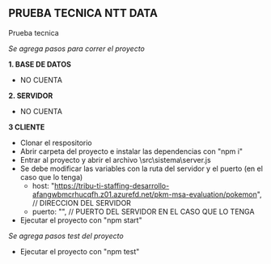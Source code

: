 ## PRUEBA TECNICA NTT DATA
 Prueba tecnica

*Se agrega pasos para correr el proyecto*

**1. BASE DE DATOS**
  - NO CUENTA

**2. SERVIDOR**
  - NO CUENTA

**3 CLIENTE**
  - Clonar el respositorio
  - Abrir carpeta del proyecto e instalar las dependencias con "npm i"
  - Entrar al proyecto y abrir el archivo \src\sistema\server.js
  - Se debe modificar las variables con la ruta del servidor y el puerto (en el caso que lo tenga)
    - host: "https://tribu-ti-staffing-desarrollo-afangwbmcrhucqfh.z01.azurefd.net/pkm-msa-evaluation/pokemon", // DIRECCION DEL SERVIDOR
    - puerto: "", // PUERTO DEL SERVIDOR EN EL CASO QUE LO TENGA
  - Ejecutar el proyecto con "npm start"

*Se agrega pasos test del proyecto*
  - Ejecutar el proyecto con "npm test"